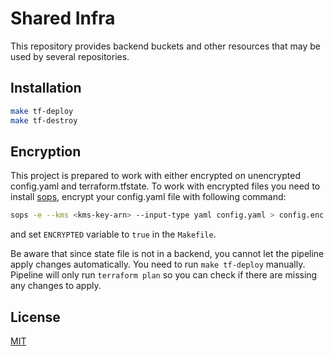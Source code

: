 # Shared Infra

This repository provides backend buckets and other resources that may be used by several repositories.

## Installation

```bash
make tf-deploy
make tf-destroy
```

## Encryption

This project is prepared to work with either encrypted on unencrypted config.yaml and terraform.tfstate. To work with encrypted files you need to install [sops](https://github.com/mozilla/sops/releases), encrypt your config.yaml file with following command:
```bash
sops -e --kms <kms-key-arn> --input-type yaml config.yaml > config.enc.yaml
```
and set `ENCRYPTED` variable to `true` in the `Makefile`.

Be aware that since state file is not in a backend, you cannot let the pipeline apply changes automatically. You need to run `make tf-deploy` manually. Pipeline will only run `terraform plan` so you can check if there are missing any changes to apply.

## License

[MIT](LICENSE.txt)

